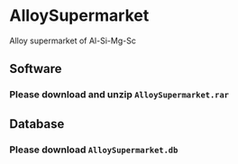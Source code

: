 # AlloySupermarket
Alloy supermarket of Al-Si-Mg-Sc

## Software
### Please download and unzip `AlloySupermarket.rar`

## Database
### Please download `AlloySupermarket.db`
